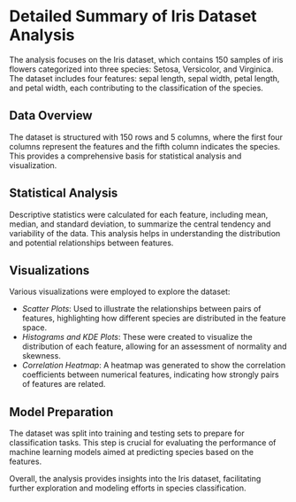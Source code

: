 # Detailed Summary of Iris Dataset Analysis

The analysis focuses on the Iris dataset, which contains 150 samples of iris flowers categorized into three species: Setosa, Versicolor, and Virginica. The dataset includes four features: sepal length, sepal width, petal length, and petal width, each contributing to the classification of the species.

## Data Overview
The dataset is structured with 150 rows and 5 columns, where the first four columns represent the features and the fifth column indicates the species. This provides a comprehensive basis for statistical analysis and visualization.

## Statistical Analysis
Descriptive statistics were calculated for each feature, including mean, median, and standard deviation, to summarize the central tendency and variability of the data. This analysis helps in understanding the distribution and potential relationships between features.

## Visualizations
Various visualizations were employed to explore the dataset:
- *Scatter Plots*: Used to illustrate the relationships between pairs of features, highlighting how different species are distributed in the feature space.
- *Histograms and KDE Plots*: These were created to visualize the distribution of each feature, allowing for an assessment of normality and skewness.
- *Correlation Heatmap*: A heatmap was generated to show the correlation coefficients between numerical features, indicating how strongly pairs of features are related.

## Model Preparation
The dataset was split into training and testing sets to prepare for classification tasks. This step is crucial for evaluating the performance of machine learning models aimed at predicting species based on the features.

Overall, the analysis provides insights into the Iris dataset, facilitating further exploration and modeling efforts in species classification.






